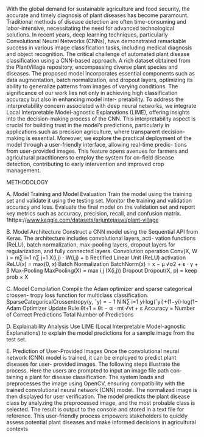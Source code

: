 With the global demand for sustainable agriculture and food
security, the accurate and timely diagnosis of plant diseases has
become paramount. Traditional methods of disease detection
are often time-consuming and labor-intensive, necessitating the
need for advanced technological solutions. In recent years,
deep learning techniques, particularly Convolutional Neural
Networks (CNNs), have demonstrated remarkable success in
various image classification tasks, including medical diagnosis
and object recognition.
The critical challenge of automated
plant disease classification using a CNN-based approach. A rich dataset obtained from the PlantVillage
repository, encompassing diverse plant species and diseases.
The proposed model incorporates essential components such
as data augmentation, batch normalization, and dropout layers,
optimizing its ability to generalize patterns from images of
varying conditions.
The significance of our work lies not only in achieving
high classification accuracy but also in enhancing model inter-
pretability. To address the interpretability concern associated
with deep neural networks, we integrate Local Interpretable
Model-agnostic Explanations (LIME), offering insights into
the decision-making process of the CNN. This interpretability
aspect is crucial for building trust in the model’s predictions,
particularly in applications such as precision agriculture, where
transparent decision-making is essential.
Moreover, we explore the practical deployment of the model
through a user-friendly interface, allowing real-time predic-
tions from user-provided images. This feature opens avenues
for farmers and agricultural practitioners to employ the system
for on-field disease detection, contributing to early intervention
and improved crop management.





METHODOLOGY


A. Model Training and Model Evaluation
Train the model using the training set and validate it using the
testing set. Monitor the training and validation accuracy and
loss. Evaluate the final model on the validation set and report
key metrics such as accuracy, precision, recall, and confusion
matrix.
1https://www.kaggle.com/datasets/arjuntejaswi/plant-village


B. Model Architecture
Construct a CNN model using the Sequential API from
Keras. The architecture includes convolutional layers, acti-
vation functions (ReLU), batch normalization, max-pooling
layers, dropout layers for regularization, and fully connected
layers.
Convolution operation
Conv(X, W ) =
m∑
i=1
n∑
j=1
X(i,j) · W(i,j) + b
Rectified Linear Unit (ReLU) activation
ReLU(x) = max(0, x)
Batch Normalization
BatchNorm(x) = x − μ
√σ2 + ε · γ + β
Max-Pooling
MaxPooling(X) = max
i,j (X(i,j))
Dropout
Dropout(X, p) = keep prob × X


C. Model Compilation
Compile the Adam optimizer and sparse categorical crossen-
tropy loss function for multiclass classification.
SparseCategoricalCrossentropy(y, ˆy) = − 1
N
N∑
i=1
yi·log(ˆyi)+(1−yi)·log(1−
Adam Optimizer Update Rule
θt+1 = θt − α · mt
√vt + ε
Accuracy = Number of Correct Predictions
Total Number of Predictions


D. Explainability Analysis
Use LIME (Local Interpretable Model-agnostic Explanations)
to explain the model predictions for a sample image from the
test set.


E. Prediction of User-Provided Images
Once the convolutional neural network (CNN) model is
trained, it can be employed to predict plant diseases for user-
provided images. The following steps illustrate the process.
Here the users are prompted to input an image file path con-
taining a plant for disease classification. The system loads and
preprocesses the image using OpenCV, ensuring compatibility
with the trained convolutional neural network (CNN) model.
The normalized image is then displayed for user verification.
The model predicts the plant disease class by analyzing the
preprocessed image, and the most probable class is selected.
The result is output to the console and stored in a text file for
reference. This user-friendly process empowers stakeholders
to quickly assess potential plant diseases and make informed
decisions in agricultural contexts
